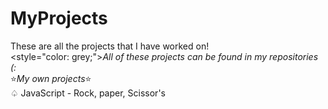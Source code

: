 # MyProjects
These are all the projects that I have worked on! <br>
<style="color: grey;"><em>All of these projects can be found in my repositories (: </em> <br> 
⭐*My own projects*⭐<br>
♤ JavaScript - Rock, paper, Scissor's <br>
